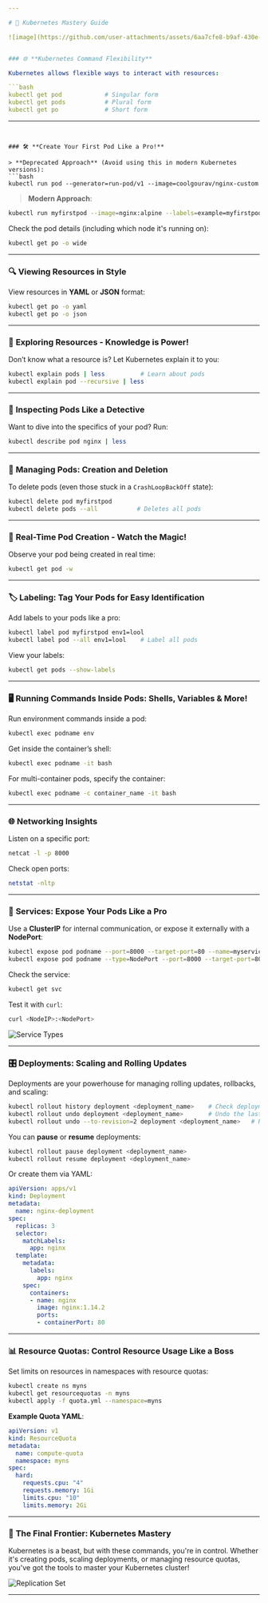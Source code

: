 ```yaml
---

# 🚀 Kubernetes Mastery Guide

![image](https://github.com/user-attachments/assets/6aa7cfe8-b9af-430e-9534-102998fb09f2)


### 🌐 **Kubernetes Command Flexibility**

Kubernetes allows flexible ways to interact with resources:

```bash
kubectl get pod            # Singular form
kubectl get pods           # Plural form
kubectl get po             # Short form
```

---
```


### 🛠 **Create Your First Pod Like a Pro!**

> **Deprecated Approach** (Avoid using this in modern Kubernetes versions):
```bash
kubectl run pod --generator=run-pod/v1 --image=coolgourav/nginx-custom
```

> **Modern Approach**:
```bash
kubectl run myfirstpod --image=nginx:alpine --labels=example=myfirstpod
```

Check the pod details (including which node it's running on):
```bash
kubectl get po -o wide
```

---

### 🔍 **Viewing Resources in Style**

View resources in **YAML** or **JSON** format:
```bash
kubectl get po -o yaml
kubectl get po -o json
```

---

### 📖 **Exploring Resources - Knowledge is Power!**

Don’t know what a resource is? Let Kubernetes explain it to you:
```bash
kubectl explain pods | less          # Learn about pods
kubectl explain pod --recursive | less
```

---

### 🔎 **Inspecting Pods Like a Detective**

Want to dive into the specifics of your pod? Run:
```bash
kubectl describe pod nginx | less
```

---

### 🚫 **Managing Pods: Creation and Deletion**

To delete pods (even those stuck in a `CrashLoopBackOff` state):
```bash
kubectl delete pod myfirstpod
kubectl delete pods --all           # Deletes all pods
```

---

### 👀 **Real-Time Pod Creation - Watch the Magic!**

Observe your pod being created in real time:
```bash
kubectl get pod -w
```

---

### 🏷 **Labeling: Tag Your Pods for Easy Identification**

Add labels to your pods like a pro:
```bash
kubectl label pod myfirstpod env1=lool
kubectl label pod --all env1=lool    # Label all pods
```

View your labels:
```bash
kubectl get pods --show-labels
```

---

### 🖥 **Running Commands Inside Pods: Shells, Variables & More!**

Run environment commands inside a pod:
```bash
kubectl exec podname env
```

Get inside the container’s shell:
```bash
kubectl exec podname -it bash
```

For multi-container pods, specify the container:
```bash
kubectl exec podname -c container_name -it bash
```

---

### 🌐 **Networking Insights**

Listen on a specific port:
```bash
netcat -l -p 8000
```

Check open ports:
```bash
netstat -nltp
```

---

### 🔧 **Services: Expose Your Pods Like a Pro**

Use a **ClusterIP** for internal communication, or expose it externally with a **NodePort**:
```bash
kubectl expose pod podname --port=8000 --target-port=80 --name=myservice
kubectl expose pod podname --type=NodePort --port=8000 --target-port=80 --name=myservice
```

Check the service:
```bash
kubectl get svc
```

Test it with `curl`:
```bash
curl <NodeIP>:<NodePort>
```

![Service Types](./service.png)

---

### 🎛 **Deployments: Scaling and Rolling Updates**

Deployments are your powerhouse for managing rolling updates, rollbacks, and scaling:
```bash
kubectl rollout history deployment <deployment_name>    # Check deployment history
kubectl rollout undo deployment <deployment_name>       # Undo the last deployment
kubectl rollout undo --to-revision=2 deployment <deployment_name>   # Roll back to a specific revision
```

You can **pause** or **resume** deployments:
```bash
kubectl rollout pause deployment <deployment_name>
kubectl rollout resume deployment <deployment_name>
```

Or create them via YAML:
```yaml
apiVersion: apps/v1
kind: Deployment
metadata:
  name: nginx-deployment
spec:
  replicas: 3
  selector:
    matchLabels:
      app: nginx
  template:
    metadata:
      labels:
        app: nginx
    spec:
      containers:
      - name: nginx
        image: nginx:1.14.2
        ports:
        - containerPort: 80
```

---

### 📊 **Resource Quotas: Control Resource Usage Like a Boss**

Set limits on resources in namespaces with resource quotas:
```bash
kubectl create ns myns
kubectl get resourcequotas -n myns
kubectl apply -f quota.yml --namespace=myns
```

**Example Quota YAML**:
```yaml
apiVersion: v1
kind: ResourceQuota
metadata:
  name: compute-quota
  namespace: myns
spec:
  hard:
    requests.cpu: "4"
    requests.memory: 1Gi
    limits.cpu: "10"
    limits.memory: 2Gi
```

---

### 🏁 **The Final Frontier: Kubernetes Mastery**

Kubernetes is a beast, but with these commands, you're in control. Whether it's creating pods, scaling deployments, or managing resource quotas, you've got the tools to master your Kubernetes cluster!

![Replication Set](./rcset.png)

---

